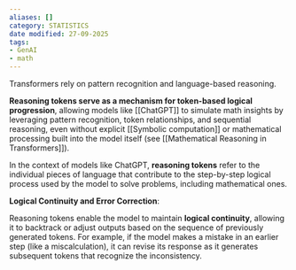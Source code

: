 ```yaml
---
aliases: []
category: STATISTICS
date modified: 27-09-2025
tags:
- GenAI
- math
---
```

Transformers rely on pattern recognition and language-based reasoning.

**Reasoning tokens serve as a mechanism for token-based logical progression**, allowing models like [[ChatGPT]] to simulate math insights by leveraging pattern recognition, token relationships, and sequential reasoning, even without explicit [[Symbolic computation]] or mathematical processing built into the model itself (see [[Mathematical Reasoning in Transformers]]).

In the context of models like ChatGPT, **reasoning tokens** refer to the individual pieces of language that contribute to the step-by-step logical process used by the model to solve problems, including mathematical ones.

**Logical Continuity and Error Correction**:

Reasoning tokens enable the model to maintain **logical continuity**, allowing it to backtrack or adjust outputs based on the sequence of previously generated tokens. For example, if the model makes a mistake in an earlier step (like a miscalculation), it can revise its response as it generates subsequent tokens that recognize the inconsistency.

